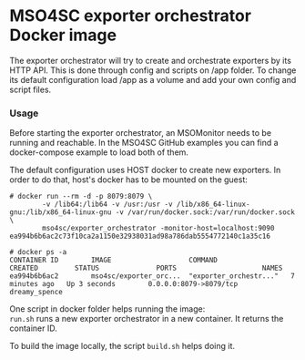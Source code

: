 # MSO4SC exporter orchestrator Docker image

The exporter orchestrator will try to create and orchestrate exporters by its HTTP API. This is done through config and scripts on /app folder. To change its default configuration load /app as a volume and add your own config and script files. 

### Usage
Before starting the exporter orchestrator, an MSOMonitor needs to be running and reachable. In the MSO4SC GitHub examples you can find a docker-compose example to load both of them.

The default configuration uses HOST docker to create new exporters. In order to do that, host's docker has to be mounted on the guest:
```
# docker run --rm -d -p 8079:8079 \
        -v /lib64:/lib64 -v /usr:/usr -v /lib/x86_64-linux-gnu:/lib/x86_64-linux-gnu -v /var/run/docker.sock:/var/run/docker.sock \
        mso4sc/exporter_orchestrator -monitor-host=localhost:9090
ea994b6b6ac2c73f10ca2a1150e32938031ad98a786dab5554772140c1a35c16

# docker ps -a
CONTAINER ID        IMAGE                   COMMAND                  CREATED         STATUS              PORTS                     NAMES
ea994b6b6ac2        mso4sc/exporter_orc...  "exporter_orchestr..."   7 minutes ago   Up 3 seconds        0.0.0.0:8079->8079/tcp   dreamy_spence
```

One script in docker folder helps running the image:  
`run.sh` runs a new exporter orchestrator in a new container. It returns the container ID.

To build the image locally, the script `build.sh` helps doing it.
